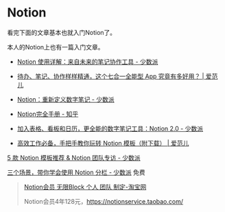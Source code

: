 # Notion



看完下面的文章基本也就入门Notion了。

本人的Notion上也有一篇入门文章。



- [Notion 使用详解：来自未来的笔记协作工具 - 少数派](https://sspai.com/post/52176)

- [待办、笔记、协作样样精通，这个七合一全能型 App 究竟有多好用？ | 爱范儿](https://www.ifanr.com/app/1157944)

- [Notion：重新定义数字笔记 - 少数派](https://sspai.com/post/39694)

- [Notion完全手册 - 知乎](https://zhuanlan.zhihu.com/c_1109472766285398016)

- [加入表格、看板和日历，更全能的数字笔记工具：Notion 2.0 - 少数派](https://sspai.com/post/43774)

- [高效工作必备，手把手教你玩转 Notion 模板（附下载） | 爱范儿](https://www.ifanr.com/app/1168845)

  

[5 款 Notion 模板推荐 &amp; Notion 团队专访 - 少数派](https://sspai.com/post/57092)

[三个场景，带你学会使用 Notion 分栏 - 少数派](https://sspai.com/post/57110) 免费



> [Notion会员 无限Block 个人 团队 制定-淘宝网](https://item.taobao.com/item.htm?id=585421128964)
>
> Notion会员4年128元，https://notionservice.taobao.com/



